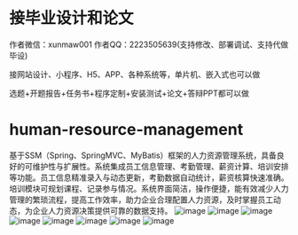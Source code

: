 # 接毕业设计和论文
作者微信：xunmaw001  作者QQ：2223505639(支持修改、部署调试、支持代做毕设)

接网站设计、小程序、H5、APP、各种系统等，单片机、嵌入式也可以做

选题+开题报告+任务书+程序定制+安装测试+论文+答辩PPT都可以做
# human-resource-management
基于SSM（Spring、SpringMVC、MyBatis）框架的人力资源管理系统，具备良好的可维护性与扩展性。系统集成员工信息管理、考勤管理、薪资计算、培训安排等功能。员工信息精准录入与动态更新，考勤数据自动统计，薪资核算快速准确。培训模块可规划课程、记录参与情况。系统界面简洁，操作便捷，能有效减少人力管理的繁琐流程，提高工作效率，助力企业合理配置人力资源，及时掌握员工动态，为企业人力资源决策提供可靠的数据支持。 
![image](https://github.com/user-attachments/assets/eb476d72-d551-4db1-80b8-189eeda6821a)
![image](https://github.com/user-attachments/assets/150947b8-b5e9-4d71-ae33-2c5482fdf663)
![image](https://github.com/user-attachments/assets/d75cd7c6-d707-48eb-bff6-053a62a868c9)
![image](https://github.com/user-attachments/assets/eacd836f-27c9-45e2-8399-aca50a4a5c73)
![image](https://github.com/user-attachments/assets/ff9082b1-c941-47ab-a14b-cd2b7d09e9a1)
![image](https://github.com/user-attachments/assets/ac13cf1a-ad99-4189-82ad-5f39a5e4b201)
![image](https://github.com/user-attachments/assets/b9798a67-4645-4bc9-971a-292b08fba9a8)
![image](https://github.com/user-attachments/assets/6b3cce5b-c05f-4f93-aa55-eadda2814adf)
